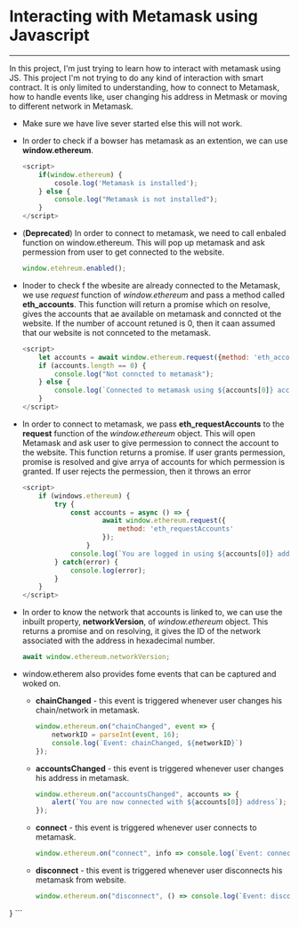 # Interacting with Metamask using Javascript
---

In this project, I'm just trying to learn how to interact with metamask using JS. This project I'm not trying to do any kind of interaction with smart contract. It is only limited to understanding, how to connect to Metamask, how to handle events like, user changing his address in Metmask or moving to different network in Metamask.

- Make sure we have live sever started else this will not work.

- In order to check if a bowser has metamask as an extention, we can use **window.ethereum**.
    ```javascript
    <script>
        if(window.ethereum) {
            cosole.log('Metamask is installed');
        } else {
            console.log("Metamask is not installed");
        }
    </script>
    ```

- (**Deprecated**) In order to connect to metamask, we need to call enbaled function on window.ethereum. This will pop up metamask and ask permession from user to get connected to the website.
    ```javascript
    window.etehreum.enabled();
    ```

- Inoder to check f the wbesite are already connected to the Metamask, we use *request* function of *window.ethereum* and pass a method called **eth_accounts**. This function will return a promise which on resolve, gives the accounts that ae available on metamask and conncted ot the website. If the number of account retuned is 0, then it caan assumed that our website is not connceted to the metamask.
    ```javascript
    <script>
        let accounts = await window.ethereum.request({method: 'eth_accounts'});
        if (accounts.length == 0) {
            console.log("Not conncted to metamask");
        } else {
            console.log(`Connected to metamask using ${accounts[0]} account`);
        }
    </script>
    ```

- In order to connect to metamask, we pass **eth_requestAccounts** to the **request** function of the *window.ethereum* object. This will open Metamask and ask user to give permession to connect the account to the website. This function returns a promise. If user grants permession, promise is resolved and give arrya of accounts for which permession is granted. If user rejects the permession, then it throws an error
    ```javascript
    <script>
        if (windows.ethereum) {
            try {
                const accounts = async () => {
                        await window.ethereum.request({
                            method: 'eth_requestAccounts'
                        });
                    }
                console.log(`You are logged in using ${accounts[0]} address`);
            } catch(error) {
                console.log(error);
            }
        }
    </script>
    ```

- In order to know the network that accounts is linked to, we can use the inbuilt property, **networkVersion**, of *window.ethereum* object. This returns a promise and on resolving, it gives the ID of the network associated with the address in hexadecimal number.

    ```javascript
    await window.ethereum.networkVersion;
    ```

- window.etherem also provides fome events that can be captured and woked on.
    - **chainChanged** - this event is triggered whenever user changes his chain/network in metamask.

        ```javascript
        window.ethereum.on("chainChanged", event => {
            networkID = parseInt(event, 16);
            console.log(`Event: chainChanged, ${networkID}`)
        });
        ```

    - **accountsChanged** - this event is triggered whenever user changes his address in metamask.

        ```javascript
        window.ethereum.on("accountsChanged", accounts => {
            alert(`You are now connected with ${accounts[0]} address`);
        });
        ```

    - **connect** - this event is triggered whenever user connects to metamask.

        ```javascript
        window.ethereum.on("connect", info => console.log(`Event: connect || ${info}`));
        ```

    - **disconnect** - this event is triggered whenever user disconnects his metamask from website.

        ```javascript
        window.ethereum.on("disconnect", () => console.log(`Event: disconnect`));
}
        ```
